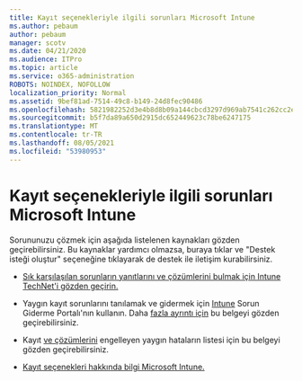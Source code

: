 ```yaml
---
title: Kayıt seçenekleriyle ilgili sorunları Microsoft Intune
ms.author: pebaum
author: pebaum
manager: scotv
ms.date: 04/21/2020
ms.audience: ITPro
ms.topic: article
ms.service: o365-administration
ROBOTS: NOINDEX, NOFOLLOW
localization_priority: Normal
ms.assetid: 9bef81ad-7514-49c8-b149-24d8fec90486
ms.openlocfilehash: 5821982252d3e4b8d8b09a144cbcd3297d969ab7541c262cc2ef7d85a2f4eaae
ms.sourcegitcommit: b5f7da89a650d2915dc652449623c78be6247175
ms.translationtype: MT
ms.contentlocale: tr-TR
ms.lasthandoff: 08/05/2021
ms.locfileid: "53980953"
---
```

# <a name="troubleshoot-issues-with-enrollment-options-microsoft-intune"></a>Kayıt seçenekleriyle ilgili sorunları Microsoft Intune

Sorununuzu çözmek için aşağıda listelenen kaynakları gözden geçirebilirsiniz. Bu kaynaklar yardımcı olmazsa, buraya [](https://portal.azure.com/#blade/Microsoft_Intune_DeviceSettings/ExtensionLandingBlade/help) tıklar ve "Destek isteği oluştur" seçeneğine tıklayarak de destek ile iletişim kurabilirsiniz. 
  
- [Sık karşılaşılan sorunların yanıtlarını ve çözümlerini bulmak için Intune TechNet'i gözden geçirin.](https://social.technet.microsoft.com/Forums/home?category=microsoftintune&amp;filter=alltypes&amp;sort=lastpostdesc)
    
- Yaygın kayıt sorunlarını tanılamak ve gidermek için [Intune](https://devicemanagement.microsoft.com/#blade/Microsoft_Intune_DeviceSettings/TroubleshootBlade) Sorun Giderme Portalı'nın kullanın. Daha [fazla ayrıntı için](https://docs.microsoft.com/intune/help-desk-operators) bu belgeyi gözden geçirebilirsiniz. 
    
- Kayıt [ve çözümlerini](https://docs.microsoft.com/troubleshoot/mem/intune/troubleshoot-device-enrollment-in-intune) engelleyen yaygın hataların listesi için bu belgeyi gözden geçirebilirsiniz. 
    
- [Kayıt seçenekleri hakkında bilgi Microsoft Intune.](https://docs.microsoft.com/intune/enrollment-options)
    


